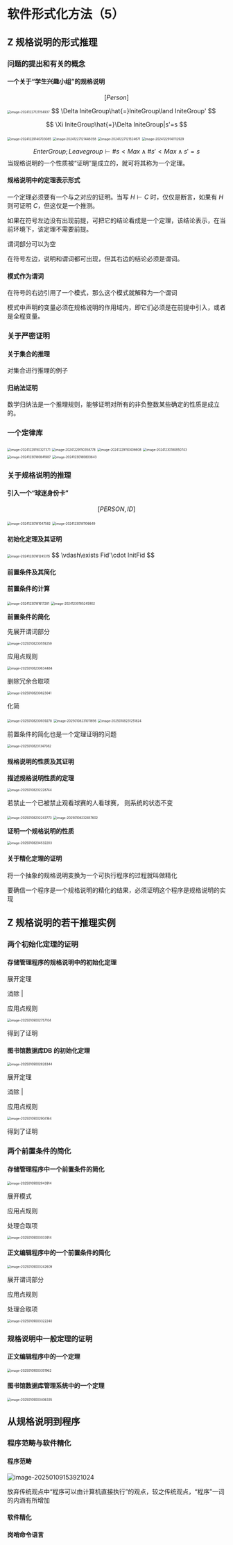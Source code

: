 # 软件形式化方法（5）

## Z 规格说明的形式推理

### 问题的提出和有关的概念

#### 一个关于“学生兴趣小组”的规格说明

$$
[Person]
$$

<img src="http://public.file.lvshuhuai.cn/images\image-20241227121154937.png" alt="image-20241227121154937" style="zoom:50%;" />
$$
\Delta lniteGroup\hat{=}lniteGroup\land IniteGroup'
$$

$$
\Xi IniteGroup\hat{=}\Delta IniteGroup|s'=s
$$

<img src="http://public.file.lvshuhuai.cn/images\image-20241229140703085.png" alt="image-20241229140703085" style="zoom:50%;" />

<img src="http://public.file.lvshuhuai.cn/images\image-20241227121446358.png" alt="image-20241227121446358" style="zoom:50%;" />

<img src="http://public.file.lvshuhuai.cn/images\image-20241227121524671.png" alt="image-20241227121524671" style="zoom:50%;" />

<img src="http://public.file.lvshuhuai.cn/images\image-20241229141112929.png" alt="image-20241229141112929" style="zoom:50%;" />

$$
EnterGroup;Leavegroup\vdash \text{\#}s<Max\land\text{\#}s'<Max\land s'=s
$$
当规格说明的一个性质被“证明”是成立的，就可将其称为一个定理。

#### 规格说明中的定理表示形式

一个定理必须要有一个与之对应的证明。当写 $H\vdash C$ 时，仅仅是断言，如果有 $H$ 则可证明 $C$，但这仅是一个推测。

如果在符号左边没有出现前提，可把它的结论看成是一个定理，该结论表示，在当前环境下，该定理不需要前提。

谓词部分可以为空

在符号左边，说明和谓词都可出现，但其右边的结论必须是谓词。

#### 模式作为谓词

在符号的右边引用了一个模式，那么这个模式就解释为一个谓词

模式中声明的变量必须在规格说明的作用域内，即它们必须是在前提中引入，或者是全程变量。

### 关于严密证明

#### 关于集合的推理

对集合进行推理的例子

#### 归纳法证明

数学归纳法是一个推理规则，能够证明对所有的非负整数某些确定的性质是成立的。

### 一个定律库

<img src="http://public.file.lvshuhuai.cn/images\image-20241229150327371.png" alt="image-20241229150327371" style="zoom:50%;" />

<img src="http://public.file.lvshuhuai.cn/images\image-20241229150358778.png" alt="image-20241229150358778" style="zoom:50%;" />

<img src="http://public.file.lvshuhuai.cn/images\image-20241229150406608.png" alt="image-20241229150406608" style="zoom:50%;" />

<img src="http://public.file.lvshuhuai.cn/images\image-20241230180850743.png" alt="image-20241230180850743" style="zoom:50%;" />

<img src="http://public.file.lvshuhuai.cn/images\image-20241230180841987.png" alt="image-20241230180841987" style="zoom:50%;" />

<img src="http://public.file.lvshuhuai.cn/images\image-20241230180803643.png" alt="image-20241230180803643" style="zoom:50%;" />

### 关于规格说明的推理

#### 引入一个“球迷身份卡”

$$
[PERSON,ID]
$$

<img src="http://public.file.lvshuhuai.cn/images\image-20241230181047582.png" alt="image-20241230181047582" style="zoom:50%;" />

<img src="http://public.file.lvshuhuai.cn/images\image-20241230181106649.png" alt="image-20241230181106649" style="zoom:50%;" />

#### 初始化定理及其证明

<img src="http://public.file.lvshuhuai.cn/images\image-20241230181245315.png" alt="image-20241230181245315" style="zoom:50%;" />
$$
\vdash\exists Fid'\cdot InitFid
$$

#### 前置条件及其简化

**前置条件的计算**

<img src="http://public.file.lvshuhuai.cn/images\image-20241230181617281.png" alt="image-20241230181617281" style="zoom:50%;" />

<img src="http://public.file.lvshuhuai.cn/images\image-20241230185245902.png" alt="image-20241230185245902" style="zoom:50%;" />



**前置条件的简化**

先展开谓词部分

<img src="http://public.file.lvshuhuai.cn/images\image-20250108230559259.png" alt="image-20250108230559259" style="zoom:50%;" />

应用点规则

<img src="http://public.file.lvshuhuai.cn/images\image-20250108230634484.png" alt="image-20250108230634484" style="zoom:50%;" />

删除冗余合取项

<img src="http://public.file.lvshuhuai.cn/images\image-20250108230823041.png" alt="image-20250108230823041" style="zoom:50%;" />

化简

<img src="http://public.file.lvshuhuai.cn/images\image-20250108230939278.png" alt="image-20250108230939278" style="zoom:50%;" />

<img src="http://public.file.lvshuhuai.cn/images\image-20250108231011656.png" alt="image-20250108231011656" style="zoom:50%;" />

<img src="http://public.file.lvshuhuai.cn/images\image-20250108231251824.png" alt="image-20250108231251824" style="zoom:50%;" />

前置条件的简化也是一个定理证明的问题

<img src="http://public.file.lvshuhuai.cn/images\image-20250108231347082.png" alt="image-20250108231347082" style="zoom:50%;" />

#### 规格说明的性质及其证明

**描述规格说明性质的定理**

<img src="http://public.file.lvshuhuai.cn/images\image-20250108232228744.png" alt="image-20250108232228744" style="zoom:50%;" />

若禁止一个已被禁止观看球赛的人看球赛， 则系统的状态不变

<img src="http://public.file.lvshuhuai.cn/images\image-20250108232243773.png" alt="image-20250108232243773" style="zoom:50%;" />

<img src="http://public.file.lvshuhuai.cn/images\image-20250108232457602.png" alt="image-20250108232457602" style="zoom:50%;" />

**证明一个规格说明的性质**

<img src="http://public.file.lvshuhuai.cn/images\image-20250108234532203.png" alt="image-20250108234532203" style="zoom:50%;" />

#### 关于精化定理的证明

将一个抽象的规格说明变换为一个可执行程序的过程就叫做精化

要确信一个程序是一个规格说明的精化的结果，必须证明这个程序是规格说明的实现

## Z 规格说明的若干推理实例

### 两个初始化定理的证明

#### 存储管理程序的规格说明中的初始化定理

展开定理

消除 $|$

应用点规则

<img src="http://public.file.lvshuhuai.cn/images\image-20250109002757104.png" alt="image-20250109002757104" style="zoom:50%;" />

得到了证明

#### 图书馆数据库DB 的初始化定理

<img src="http://public.file.lvshuhuai.cn/images\image-20250109002828344.png" alt="image-20250109002828344" style="zoom:50%;" />

展开定理

消除 $|$

应用点规则

<img src="http://public.file.lvshuhuai.cn/images\image-20250109002904164.png" alt="image-20250109002904164" style="zoom:50%;" />

得到了证明

### 两个前置条件的简化

#### 存储管理程序中一个前置条件的简化

<img src="http://public.file.lvshuhuai.cn/images\image-20250109002943914.png" alt="image-20250109002943914" style="zoom:50%;" />

展开模式

应用点规则

处理合取项

<img src="http://public.file.lvshuhuai.cn/images\image-20250109003033914.png" alt="image-20250109003033914" style="zoom:50%;" />

#### 正文编辑程序中的一个前置条件的简化

<img src="http://public.file.lvshuhuai.cn/images\image-20250109003242609.png" alt="image-20250109003242609" style="zoom:50%;" />

展开谓词部分

应用点规则

处理合取项

<img src="http://public.file.lvshuhuai.cn/images\image-20250109003322240.png" alt="image-20250109003322240" style="zoom:50%;" />

### 规格说明中一般定理的证明

#### 正文编辑程序中的一个定理

<img src="http://public.file.lvshuhuai.cn/images\image-20250109003351962.png" alt="image-20250109003351962" style="zoom:50%;" />

#### 图书馆数据库管理系统中的一个定理

<img src="http://public.file.lvshuhuai.cn/images\image-20250109003406335.png" alt="image-20250109003406335" style="zoom:50%;" />

## 从规格说明到程序

### 程序范畴与软件精化

#### 程序范畴

![image-20250109153921024](http://public.file.lvshuhuai.cn/images\image-20250109153921024.png)

放弃传统观点中“程序可以由计算机直接执行”的观点，较之传统观点，“程序”一词的内涵有所增加

#### 软件精化



#### 岗哨命令语言
